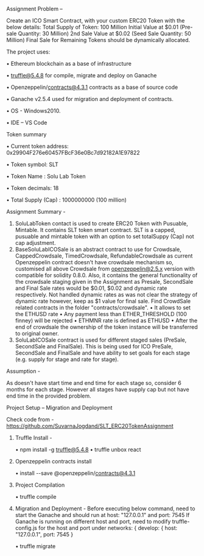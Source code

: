 Assignment Problem –

Create an ICO Smart Contract, with your custom ERC20 Token with the below details: Total Supply of Token: 100 Million Initial Value at $0.01 (Pre-sale Quantity: 30 Million) 2nd Sale Value at $0.02 (Seed Sale Quantity: 50 Million) Final Sale for Remaining Tokens should be dynamically allocated.

The project uses:

•	Ethereum blockchain as a base of infrastructure

•	truffle@5.4.8 for compile, migrate and deploy on Ganache

•	Openzeppelin/contracts@4.3.1 contracts as a base of source code

•	Ganache v2.5.4 used for migration and deployment of contracts.

•	OS - Windows2010.

•	IDE – VS Code

Token summary

•	Current token address: 0x29904F276e60457FBcF36e0Bc7d92182A1E97822

•	Token symbol: SLT

•	Token Name : Solu Lab Token

•	Token decimals: 18

•	Total Supply (Cap) : 1000000000 (100 million)

Assignment Summary -

1.  SoluLabToken contact is used to create ERC20 Token with Pusuable, Mintable. It contains SLT token smart contract. SLT is a capped, pusuable and mintable token with an option to set totalSuppy (Cap) not cap adjustment.
2.  BaseSoluLabICOSale is an abstract contract to use for Crowdsale, CappedCrowdsale, TimedCrowdsale, RefundableCrowdsale as current Openzeppelin contract doesn't have crowdsale mechanism so, customised all above Crowdsale from openzeppelin@2.5.x version with compatible for solidity 0.8.0. Also, it contains the general functionality of the crowdsale staging given in the Assignment as Presale, SecondSale and Final Sale rates would be $0.01, $0.02 and dynamic rate respectively. Not handled dynamic rates as was not clear the strategy of dynamic rate however, keep as $1 value for final sale. Find CrowdSale related contracts in the folder "contracts/crowdsale".
•	It allows to set the ETHUSD rate
•	Any payment less than ETHER_THRESHOLD (100 finney) will be rejected
•	ETHMNR rate is defined as ETHUSD 
•	After the end of crowdsale the ownership of the token instance will be transferred to original owner.
3.  SoluLabICOSale  contract is used for different staged sales (PreSale, SecondSale and FinalSale). This is being used for ICO PreSale, SecondSale and FinalSale and have ability to set goals for each stage (e.g. supply for stage and rate for stage).

Assumption -

As doesn't have start time and end time for each stage so, consider 6 months for each stage. However all stages have supply cap but not have end time in the provided problem.

Project Setup – Migration and Deployment 

Check code from - https://github.com/SuvarnaJogdand/SLT_ERC20TokenAssignment

1.	Truffle Install - 

	•	npm install -g truffle@5.4.8
	•	truffle unbox react
	
2.	Openzeppelin contracts install

	•	install --save @openzeppelin/contracts@4.3.1
	
3.	Project Compilation

	•	truffle compile
	
4.	Migration and Deployment - Before executing below command, need to start the Ganache and should run at host: "127.0.0.1" and port: 7545
                                   If Ganache is running on different host and port, need to modify truffle-config.js for the host and port under
				   networks: {
                                              develop: {
                                              host: "127.0.0.1",
                                              port: 7545
                                             }

	•	truffle migrate







